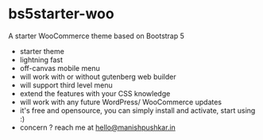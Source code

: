 # bs5starter-woo
A starter WooCommerce theme based on Bootstrap 5
- starter theme
- lightning fast
- off-canvas mobile menu
- will work with or without gutenberg web builder
- will support third level menu
- extend the features with your CSS knowledge
- will work with any future WordPress/ WooCommerce updates
- it's free and opensource, you can simply install and activate, start using :)
- concern ? reach me at hello@manishpushkar.in
